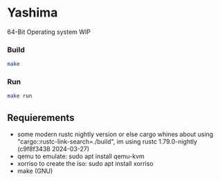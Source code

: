 # Yashima

64-Bit Operating system WIP

### Build

```bash 
make
```

### Run

```bash
make run
```

## Requierements

- some modern rustc nightly version or else cargo whines about using "cargo::rustc-link-search=./build", im using rustc
  1.79.0-nightly (c9f8f3438 2024-03-27)
- qemu to emulate: sudo apt install qemu-kvm
- xorriso to create the iso: sudo apt install xorriso
- make (GNU)